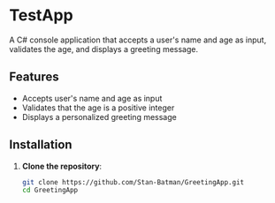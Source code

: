 # TestApp

A C# console application that accepts a user's name and age as input, validates the age, and displays a greeting message.

## Features
- Accepts user's name and age as input
- Validates that the age is a positive integer
- Displays a personalized greeting message

## Installation

1. **Clone the repository**:
   ```bash
   git clone https://github.com/Stan-Batman/GreetingApp.git
   cd GreetingApp
